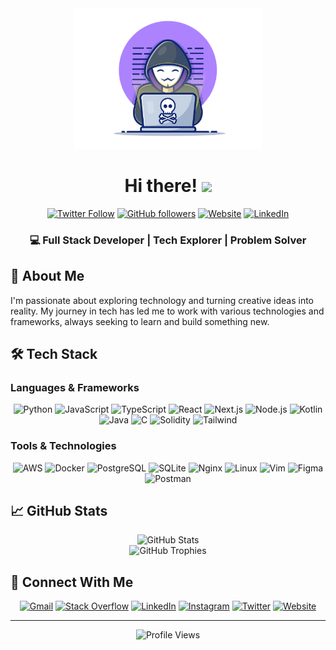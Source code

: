 <div align="center">
  <img width="300" height="auto" src="https://raw.githubusercontent.com/MohamadSafi/MohamadSafi/main/resources/img/materialHacker.png" alt="Profile Banner"/>
  
  # Hi there! <img src="https://media.giphy.com/media/hvRJCLFzcasrR4ia7z/giphy.gif" width="28">
  
  [![Twitter Follow](https://img.shields.io/twitter/follow/ZRealSafi?style=social)](https://twitter.com/ZRealSafi)
  [![GitHub followers](https://img.shields.io/github/followers/MohamadSafi?style=social)](https://github.com/MohamadSafi)
  [![Website](https://img.shields.io/badge/Website-mohammadsafi.com-blue)](https://mohammadsafi.com)
  [![LinkedIn](https://img.shields.io/badge/LinkedIn-Connect-blue)](https://www.linkedin.com/in/mohamad-safi)

  <h3>💻 Full Stack Developer | Tech Explorer | Problem Solver</h3>
</div>

## 🚀 About Me

I'm passionate about exploring technology and turning creative ideas into reality. My journey in tech has led me to work with various technologies and frameworks, always seeking to learn and build something new.

## 🛠️ Tech Stack

### Languages & Frameworks

<p align="center">
  <img src="https://img.shields.io/badge/Python-3776AB?style=for-the-badge&logo=python&logoColor=white" alt="Python"/>
  <img src="https://img.shields.io/badge/JavaScript-F7DF1E?style=for-the-badge&logo=javascript&logoColor=black" alt="JavaScript"/>
  <img src="https://img.shields.io/badge/TypeScript-007ACC?style=for-the-badge&logo=typescript&logoColor=white" alt="TypeScript"/>
  <img src="https://img.shields.io/badge/React-20232A?style=for-the-badge&logo=react&logoColor=61DAFB" alt="React"/>
  <img src="https://img.shields.io/badge/Next.js-000000?style=for-the-badge&logo=next.js&logoColor=white" alt="Next.js"/>
  <img src="https://img.shields.io/badge/Node.js-43853D?style=for-the-badge&logo=node.js&logoColor=white" alt="Node.js"/>
  <img src="https://img.shields.io/badge/Kotlin-0095D5?style=for-the-badge&logo=kotlin&logoColor=white" alt="Kotlin"/>
  <img src="https://img.shields.io/badge/Java-ED8B00?style=for-the-badge&logo=java&logoColor=white" alt="Java"/>
  <img src="https://img.shields.io/badge/C-00599C?style=for-the-badge&logo=c&logoColor=white" alt="C"/>
  <img src="https://img.shields.io/badge/Solidity-363636?style=for-the-badge&logo=solidity&logoColor=white" alt="Solidity"/>
  <img src="https://img.shields.io/badge/Tailwind_CSS-38B2AC?style=for-the-badge&logo=tailwind-css&logoColor=white" alt="Tailwind"/>
</p>

### Tools & Technologies

<p align="center">
  <img src="https://img.shields.io/badge/AWS-232F3E?style=for-the-badge&logo=amazon-aws&logoColor=white" alt="AWS"/>
  <img src="https://img.shields.io/badge/Docker-2496ED?style=for-the-badge&logo=docker&logoColor=white" alt="Docker"/>
  <img src="https://img.shields.io/badge/PostgreSQL-316192?style=for-the-badge&logo=postgresql&logoColor=white" alt="PostgreSQL"/>
  <img src="https://img.shields.io/badge/SQLite-07405E?style=for-the-badge&logo=sqlite&logoColor=white" alt="SQLite"/>
  <img src="https://img.shields.io/badge/Nginx-009639?style=for-the-badge&logo=nginx&logoColor=white" alt="Nginx"/>
  <img src="https://img.shields.io/badge/Linux-FCC624?style=for-the-badge&logo=linux&logoColor=black" alt="Linux"/>
  <img src="https://img.shields.io/badge/Vim-019733?style=for-the-badge&logo=vim&logoColor=white" alt="Vim"/>
  <img src="https://img.shields.io/badge/Figma-F24E1E?style=for-the-badge&logo=figma&logoColor=white" alt="Figma"/>
  <img src="https://img.shields.io/badge/Postman-FF6C37?style=for-the-badge&logo=postman&logoColor=white" alt="Postman"/>
</p>

## 📈 GitHub Stats

<div align="center">
  <img src="https://github-readme-stats.vercel.app/api?username=MohamadSafi&show_icons=true&theme=tokyonight" alt="GitHub Stats" />
</div>

<div align="center">
  <img src="https://github-profile-trophy.vercel.app/?username=MohamadSafi&theme=tokyonight&no-frame=true&row=1&column=6" alt="GitHub Trophies" />
</div>

## 🤝 Connect With Me

<p align="center">
  <a href="mailto:the.mohammad.safi@gmail.com"><img src="https://img.shields.io/badge/Gmail-D14836?style=for-the-badge&logo=gmail&logoColor=white" alt="Gmail"/></a>
  <a href="https://stackoverflow.com/users/18441836/mohammad-safi"><img src="https://img.shields.io/badge/Stack_Overflow-FE7A16?style=for-the-badge&logo=stack-overflow&logoColor=white" alt="Stack Overflow"/></a>
  <a href="https://www.linkedin.com/in/mohamad-safi"><img src="https://img.shields.io/badge/LinkedIn-0077B5?style=for-the-badge&logo=linkedin&logoColor=white" alt="LinkedIn"/></a>
  <a href="https://www.instagram.com/mohmmed_safi/"><img src="https://img.shields.io/badge/Instagram-E4405F?style=for-the-badge&logo=instagram&logoColor=white" alt="Instagram"/></a>
  <a href="https://x.com/ZRealSafi"><img src="https://img.shields.io/badge/Twitter-1DA1F2?style=for-the-badge&logo=twitter&logoColor=white" alt="Twitter"/></a>
  <a href="https://mohammadsafi.com"><img src="https://img.shields.io/badge/Website-000000?style=for-the-badge&logo=About.me&logoColor=white" alt="Website"/></a>
</p>

---

<div align="center">
  <img src="https://komarev.com/ghpvc/?username=MohamadSafi&color=blueviolet&style=flat-square" alt="Profile Views"/>
</div>